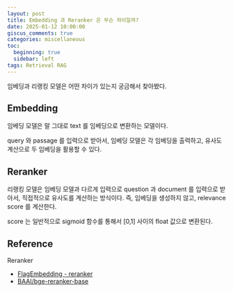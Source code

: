 ```yaml
---
layout: post
title: Embedding 과 Reranker 은 무슨 차이일까?
date: 2025-01-12 10:00:00
giscus_comments: true
categories: miscellaneous
toc:
  beginning: true
  sidebar: left
tags: Retrieval RAG
---
```


임베딩과 리랭킹 모델은 어떤 차이가 있는지 궁금해서 찾아봤다.

## Embedding

임베딩 모델은 말 그대로 text 를 임베딩으로 변환하는 모델이다.

query 와 passage 를 입력으로 받아서, 임베딩 모델은 각 임베딩을 출력하고, 유사도 계산으로 두 임베딩을 활용할 수 있다.

## Reranker

리랭킹 모델은 임베딩 모델과 다르게 입력으로 question 과 document 를 입력으로 받아서, 직접적으로 유사도를 계산하는 방식이다. 즉, 임베딩을 생성하지 않고, relevance score 를 계산한다.

score 는 일반적으로 sigmoid 함수를 통해서 [0,1] 사이의 float 값으로 변환된다.

## Reference

Reranker

- [FlagEmbedding - reranker](https://github.com/FlagOpen/FlagEmbedding/tree/master/examples/inference/reranker)
- [BAAI/bge-reranker-base](https://huggingface.co/BAAI/bge-reranker-base)
